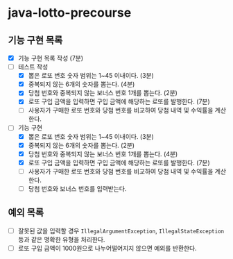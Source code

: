 # java-lotto-precourse

## 기능 구현 목록

- [x] 기능 구현 목록 작성 (7분)
- [ ] 테스트 작성
  - [x] 뽑은 로또 번호 숫자 범위는 1~45 이내이다. (3분)
  - [x] 중복되지 않는 6개의 숫자를 뽑는다. (4분)
  - [x] 당첨 번호와 중복되지 않는 보너스 번호 1개를 뽑는다. (2분)
  - [x] 로또 구입 금액을 입력하면 구입 금액에 해당하는 로또를 발행한다. (7분)
  - [ ] 사용자가 구매한 로또 번호와 당첨 번호를 비교하여 당첨 내역 및 수익률을 계산한다.
- [ ] 기능 구현
  - [x] 뽑은 로또 번호 숫자 범위는 1~45 이내이다. (3분)
  - [x] 중복되지 않는 6개의 숫자를 뽑는다. (2분)
  - [x] 당첨 번호와 중복되지 않는 보너스 번호 1개를 뽑는다. (4분)
  - [x] 로또 구입 금액을 입력하면 구입 금액에 해당하는 로또를 발행한다. (7분)
  - [ ] 사용자가 구매한 로또 번호와 당첨 번호를 비교하여 당첨 내역 및 수익률을 계산한다.
  - [ ] 당첨 번호와 보너스 번호를 입력받는다.

## 예외 목록

- [ ] 잘못된 값을 입력할 경우 `IllegalArgumentException`, `IllegalStateException` 등과 같은 명확한 유형을 처리한다.
- [ ] 로또 구입 금액이 1000원으로 나누어떨어지지 않으면 예외를 반환한다.
